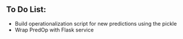 ## To Do List:

* Build operationalization script for new predictions using the pickle
* Wrap PredOp with Flask service
